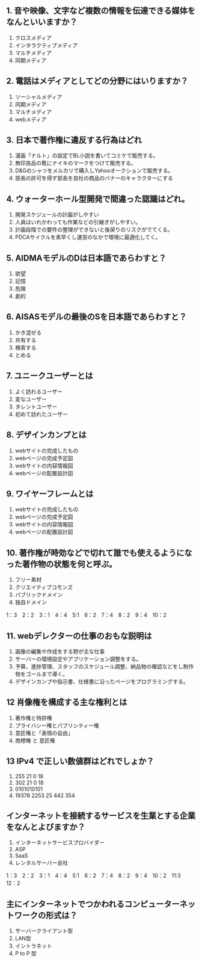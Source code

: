 ## 1. 音や映像、文字など複数の情報を伝達できる媒体をなんといいますか？
1. クロスメディア
2. インタラクティブメディア
3. マルチメディア
4. 同期メディア

## 2. 電話はメディアとしてどの分野にはいりますか？
1. ソーシャルメディア
2. 同期メディア
3. マルチメディア
4. webメディア

## 3. 日本で著作権に違反する行為はどれ
1. 漫画「ナルト」の設定でBL小説を書いてコミケで販売する。
2. 無印良品の靴にナイキのマークをつけて販売する。
3. D&Gのシャツをメルカリで購入しYahooオークションで販売する。
4. 部長の許可を得ず部長を自社の商品のバナーのキャラクターにする

## 4. ウォーターホール型開発で間違った認識はどれ。
1. 開発スケジュールの計画がしやすい
2. 人員はいれかわっても作業などの引継ぎがしやすい。
3. 計画段階での要件の整理ができないと後戻りのリスクがでてくる。
4. PDCAサイクルを素早くし運営のなかで環境に最適化してく。

## 5. AIDMAモデルのDは日本語であらわすと？
1. 欲望
2. 記憶
3. 危険
4. 劇的

## 6. AISASモデルの最後のSを日本語であらわすと？
1. かき混ぜる
2. 共有する
3. 検索する
4. とめる

## 7. ユニークユーザーとは
1. よく訪れるユーザー
2. 変なユーザー
3. タレントユーザー
4. 初めて訪れたユーザー

## 8. デザインカンプとは
1. webサイトの完成したもの
2. webページの完成予定図
3. webサイトの内容情報図
4. webページの配置設計図

## 9. ワイヤーフレームとは
1. webサイトの完成したもの
2. webページの完成予定図
3. webサイトの内容情報図
4. webページの配置設計図

## 10. 著作権が時効などで切れて誰でも使えるようになった著作物の状態を何と呼ぶ。
1. フリー素材
2. クリエイティブコモンズ
3. パブリックドメイン
4. 独自ドメイン

1：3　2：2　3：1　4：4　5:1　6：2　7：4　8：2　9：4　10：2

## 11. webデレクターの仕事のおもな説明は
1. 画像の編集や作成をする野が主な仕事
2. サーバーの環境設定やアプリケーション調整をする。
3. 予算、進捗管理、スタッフのスケジュール調整、納品物の確認などをし制作物をゴールまで導く。
4. デザインカンプや指示書、仕様書に沿ったページをプログラミングする。

## 12 肖像権を構成する主な権利とは

1. 著作権と特許権
2. プライバシー権とパブリシティー権
3. 意匠権と「表現の自由」
4. 商標権 と 意匠権


## 13 IPv4 で正しい数値群はどれでしょか？

1. 255 21 0 18
2. 302 21 0 18
3. 0101010101
4. 19378 2253 25 442 354

## インターネットを接続するサービスを生業とする企業をなんとよびますか？

1. インターネットサービスプロバイダー
2. ASP
3. SaaS
4. レンタルサーバー会社

1：3　2：2　3：1　4：4　5:1　6：2　7：4　8：2　9：4　10：2　11:3　12：2


## 主にインターネットでつかわれるコンピューターネットワークの形式は？

1. サーバークライアント型
2. LAN型
3. イントラネット
4. P to P 型